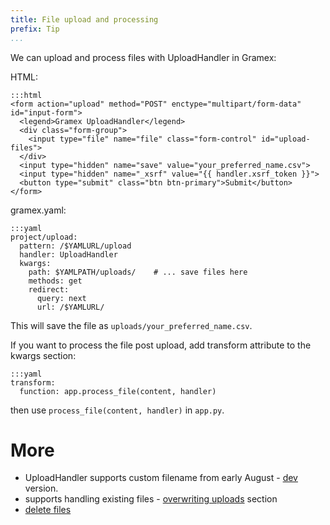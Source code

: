 ```yaml
---
title: File upload and processing
prefix: Tip
...
```


We can upload and process files with UploadHandler in Gramex:

HTML:

    :::html
    <form action="upload" method="POST" enctype="multipart/form-data" id="input-form">
      <legend>Gramex UploadHandler</legend>
      <div class="form-group">
        <input type="file" name="file" class="form-control" id="upload-files">
      </div>
      <input type="hidden" name="save" value="your_preferred_name.csv">
      <input type="hidden" name="_xsrf" value="{{ handler.xsrf_token }}">
      <button type="submit" class="btn btn-primary">Submit</button>
    </form>

gramex.yaml:

    :::yaml
    project/upload:
      pattern: /$YAMLURL/upload
      handler: UploadHandler
      kwargs:
        path: $YAMLPATH/uploads/    # ... save files here
        methods: get
        redirect:
          query: next
          url: /$YAMLURL/

This will save the file as `uploads/your_preferred_name.csv`.

If you want to process the file post upload, add transform attribute to the kwargs section:

    :::yaml
    transform:
      function: app.process_file(content, handler)

then use `process_file(content, handler)` in `app.py`.

More
====

- UploadHandler supports custom filename from early August - [dev](https://github.com/gramener/gramex/tree/dev) version.
- supports handling existing files - [overwriting uploads](../uploadhandler/#overwriting-uploads) section
- [delete files](../uploadhandler/#upload-deletion)
